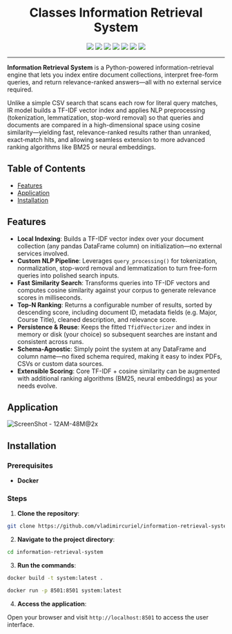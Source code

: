 <h1 align="center">
   Classes Information Retrieval System
</h1>

<div align="center">  
  <img src="https://img.shields.io/badge/Python-3776AB?style=for-the-badge&logo=python&logoColor=white" />  
  <img src="https://img.shields.io/badge/NLTK-FF4500?style=for-the-badge&logo=nltk&logoColor=white" />  
  <img src="https://img.shields.io/badge/scikit--learn-F7931E?style=for-the-badge&logo=scikitlearn&logoColor=white" />  
  <img src="https://img.shields.io/badge/NLP-006B6B?style=for-the-badge&logo=natural-language-processing&logoColor=white" />  
  <img src="https://img.shields.io/badge/Streamlit-FF4B4B?style=for-the-badge&logo=streamlit&logoColor=white" />  
  <img src="https://img.shields.io/badge/Poetry-4E227A?style=for-the-badge&logo=poetry&logoColor=white" />  
  <img src="https://img.shields.io/badge/SciPy-8CAAE6?style=for-the-badge&logo=scipy&logoColor=white" />  
</div>

---

**Information Retrieval System** is a Python-powered information-retrieval engine that lets you index entire document collections, interpret free-form queries, and return relevance-ranked answers—all with no external service required.

Unlike a simple CSV search that scans each row for literal query matches, IR model builds a TF-IDF vector index and applies NLP preprocessing (tokenization, lemmatization, stop-word removal) so that queries and documents are compared in a high-dimensional space using cosine similarity—yielding fast, relevance-ranked results rather than unranked, exact‐match hits, and allowing seamless extension to more advanced ranking algorithms like BM25 or neural embeddings.

## Table of Contents

- [Features](#features)
- [Application](#application)
- [Installation](#installation)

## Features

- **Local Indexing**: Builds a TF-IDF vector index over your document collection (any pandas DataFrame column) on initialization—no external services involved.  
- **Custom NLP Pipeline**: Leverages `query_processing()` for tokenization, normalization, stop-word removal and lemmatization to turn free-form queries into polished search inputs.  
- **Fast Similarity Search**: Transforms queries into TF-IDF vectors and computes cosine similarity against your corpus to generate relevance scores in milliseconds.  
- **Top-N Ranking**: Returns a configurable number of results, sorted by descending score, including document ID, metadata fields (e.g. Major, Course Title), cleaned description, and relevance score.  
- **Persistence & Reuse**: Keeps the fitted `TfidfVectorizer` and index in memory or disk (your choice) so subsequent searches are instant and consistent across runs.  
- **Schema-Agnostic**: Simply point the system at any DataFrame and column name—no fixed schema required, making it easy to index PDFs, CSVs or custom data sources.  
- **Extensible Scoring**: Core TF-IDF + cosine similarity can be augmented with additional ranking algorithms (BM25, neural embeddings) as your needs evolve.  

## Application

![ScreenShot - 12AM-48M@2x](https://github.com/user-attachments/assets/1496d230-0226-4807-bb54-127721c04d10)

## Installation

### Prerequisites

- **Docker**

### Steps

1. **Clone the repository**:

```bash
git clone https://github.com/vladimircuriel/information-retrieval-system
```

2. **Navigate to the project directory**:

```bash
cd information-retrieval-system
```
   
3. **Run the commands**:

```bash
docker build -t system:latest .
```

```bash
docker run -p 8501:8501 system:latest
```
4. **Access the application**:

Open your browser and visit `http://localhost:8501` to access the user interface.
